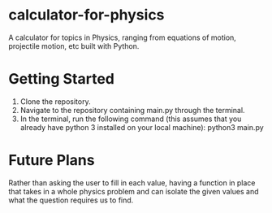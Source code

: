 # calculator-for-physics
A calculator for topics in Physics, ranging from equations of motion, projectile motion, etc built with Python.

# Getting Started
1. Clone the repository.
2. Navigate to the repository containing main.py through the terminal.
3. In the terminal, run the following command (this assumes that you already have python 3 installed on your local machine):
    python3 main.py

# Future Plans
Rather than asking the user to fill in each value, having a function in place that takes in a whole physics problem and can isolate the given values and what the question requires us to find.
